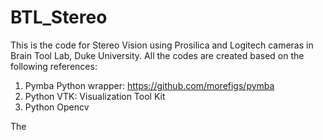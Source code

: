 # BTL_Stereo
This is the code for Stereo Vision using Prosilica and Logitech cameras in Brain Tool Lab, Duke University.
All the codes are created based on the following references: 
1. Pymba Python wrapper: https://github.com/morefigs/pymba
2. Python VTK: Visualization Tool Kit
3. Python Opencv

The 
